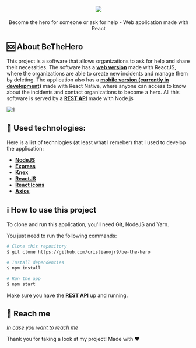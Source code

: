 
<h1 align="center">
    <img src="https://user-images.githubusercontent.com/58868651/77574616-0deb1b80-6eb1-11ea-9a2b-3cfd3297ba0d.png" />
</h1>

<p align="center">
Become the hero for someone or ask for help - Web application made with React
</p>

🆘 About BeTheHero
------------------
This project is a software that allows organizations to ask for help and share their necessities. The software has a [**web version**](https://github.com/filetopaixao/Omnistack-11---Be-the-Hero) made with ReactJS, where the organizations are able to create new incidents and manage them by deleting. The application also has a [**mobile version (currently in development)**](https://github.com/filetopaixao/Omnistack-11---Be-the-Hero/mobile) made with React Native, where anyone can access to know about the incidents and contact organizations to become a hero. All this software is served by a [**REST API**](https://github.com/filetopaixao/Omnistack-11---Be-the-Hero/backend) made with Node.js

<img alt="1" src="https://user-images.githubusercontent.com/58868651/77576014-2a885300-6eb3-11ea-9597-325bcb1184a8.png">

:wrench: Used technologies:
----------------------
Here is a list of technlogies (at least what I remeber) that I used to develop the application:

- [**NodeJS**](https://nodejs.org/)
- [**Express**](https://expressjs.com/)
- [**Knex**](http://knexjs.org/)
- [**ReactJS**](https://reactjs.org/)
- [**React Icons**](https://react-icons.netlify.com/#/)
- [**Axios**](https://github.com/axios/axios)

## :information_source: How to use this project
To clone and run this application, you'll need Git, NodeJS and Yarn.

You just need to run the following commands:

```bash
# Clone this repository
$ git clone https://github.com/cristianojr9/be-the-hero

# Install dependencies
$ npm install

# Run the app
$ npm start
```

Make sure you have the [**REST API**](https://github.com/filetopaixao/Omnistack-11---Be-the-Hero/backend) up and running.


:speech_balloon: Reach me
----------

[*In case you want to reach me*](https://www.linkedin.com/in/filetopaixao/)



Thank you for taking a look at my project! Made with ♥
